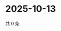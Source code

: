 # 2025-10-13

共 0 条

<!-- BEGIN ZHIHUVIDEO -->
<!-- 最后更新时间 Mon Oct 13 2025 13:11:58 GMT+0800 (China Standard Time) -->

<!-- END ZHIHUVIDEO -->
